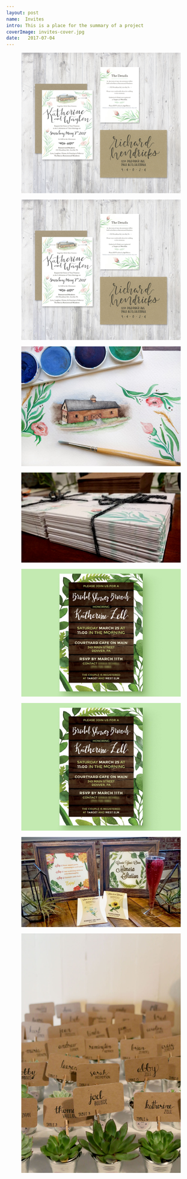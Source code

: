 ```yaml
---
layout: post
name:  Invites
intro: This is a place for the summary of a project
coverImage: invites-cover.jpg
date:   2017-07-04
---
```



<figure>
    <img src="../img/invites-1.jpg" alt="invites" />
</figure>
<figure>
    <img src="../img/invites-2.jpg" alt="invites" />
</figure>
<figure>
    <img src="../img/invites-3.jpg" alt="invites" />
</figure>
<figure>
    <img src="../img/invites-4.jpg" alt="invites" />
</figure>
<figure>
    <img src="../img/invites-5.jpg" alt="invites" />
</figure>
<figure>
    <img src="../img/invites-6.jpg" alt="invites" />
</figure>
<figure>
    <img src="../img/invites-7.jpg" alt="invites" />
</figure>
<figure>
    <img src="../img/invites-8.jpg" alt="invites" />
</figure>
